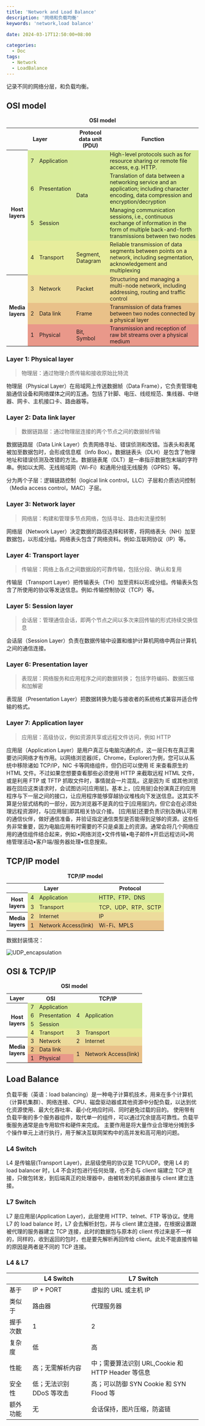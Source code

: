 ```yaml
---
title: 'Network and Load Balance'
description: '网络和负载均衡'
keywords: 'network,load balance'

date: 2024-03-17T12:50:00+08:00

categories:
  - Doc
tags:
  - Network
  - LoadBalance
---
```


记录不同的网络分层，和负载均衡。

<!--more-->

## OSI model

<table class="wikitable" style="margin: 1em auto 1em auto;font-size: 14px;">
  <caption><b>OSI model</b></caption>
  <tbody>
    <tr>
      <th colspan="3">Layer</th>
      <th>Protocol data unit (PDU)</th>
      <th>Function</sup></th>
    </tr>
    <tr>
      <th rowspan="4">Host
        <br>layers</th>
      <td style="background:#d8ec9b;">7</td>
      <td style="background:#d8ec9b;">Application</td>
      <td style="background:#d8ec9c;" rowspan="3">Data</td>
      <td style="background:#d8ec9c;">High-level protocols such as for resource sharing or remote file access, e.g. HTTP.</td></tr>
    <tr>
      <td style="background:#d8ec9b;">6</td>
      <td style="background:#d8ec9b;">Presentation</td>
      <td style="background:#d8ec9b;">Translation of data between a networking service and an application; including character encoding, data compression and encryption/decryption</td></tr>
    <tr>
      <td style="background:#d8ec9b;">5</td>
      <td style="background:#d8ec9b;">Session</td>
      <td style="background:#d8ec9b;">Managing communication sessions, i.e., continuous exchange of information in the form of multiple back-and-forth transmissions between two nodes</td></tr>
    <tr>
      <td style="background:#e7ed9c;">4</td>
      <td style="background:#e7ed9c;">Transport</td>
      <td style="background:#e7ed9c;">Segment, Datagram</td>
      <td style="background:#e7ed9c;">Reliable transmission of data segments between points on a network, including segmentation, acknowledgement and multiplexing</td></tr>
    <tr>
      <th rowspan="3">Media
        <br>layers</th>
      <td style="background:#eddc9c;">3</td>
      <td style="background:#eddc9c;">Network</td>
      <td style="background:#eddc9c;">Packet</td>
      <td style="background:#eddc9c;">Structuring and managing a multi-node network, including addressing, routing and traffic control</td></tr>
    <tr>
      <td style="background:#e9c189;">2</td>
      <td style="background:#e9c189;">Data link</td>
      <td style="background:#e9c189;">Frame</td>
      <td style="background:#e9c189;">Transmission of data frames between two nodes connected by a physical layer</td></tr>
    <tr>
      <td style="background:#e9988a;">1</td>
      <td style="background:#e9988a;">Physical</td>
      <td style="background:#e9988a;">Bit, Symbol</td>
      <td style="background:#e9988a;">Transmission and reception of raw bit streams over a physical medium</td></tr>
  </tbody>
</table>

### Layer 1: Physical layer

> 物理层：通过物理介质传输和接收原始比特流

物理层（Physical Layer）在局域网上传送数据帧（Data Frame），它负责管理电脑通信设备和网络媒体之间的互通。包括了针脚、电压、线缆规范、集线器、中继器、网卡、主机接口卡、路由器等。

### Layer 2: Data link layer

> 数据链路层：通过物理层连接的两个节点之间的数据帧传输

数据链路层（Data Link Layer）负责网络寻址、错误侦测和改错。当表头和表尾被加至数据包时，会形成信息框（Info Box）。数据链表头（DLH）是包含了物理地址和错误侦测及改错的方法。数据链表尾（DLT）是一串指示数据包末端的字符串。例如以太网、无线局域网（Wi-Fi）和通用分组无线服务（GPRS）等。

分为两个子层：逻辑链路控制（logical link control，LLC）子层和介质访问控制（Media access control，MAC）子层。

### Layer 3: Network layer

> 网络层：构建和管理多节点网络，包括寻址、路由和流量控制

网络层（Network Layer）决定数据的路径选择和转寄，将网络表头（NH）加至数据包，以形成分组。网络表头包含了网络资料。例如:互联网协议（IP）等。

### Layer 4: Transport layer

> 传输层：网络上各点之间数据段的可靠传输，包括分段、确认和复用

传输层（Transport Layer）把传输表头（TH）加至资料以形成分组。传输表头包含了所使用的协议等发送信息。例如:传输控制协议（TCP）等。

### Layer 5: Session layer

> 会话层：管理通信会话，即两个节点之间以多次来回传输的形式持续交换信息

会话层（Session Layer）负责在数据传输中设置和维护计算机网络中两台计算机之间的通信连接。

### Layer 6: Presentation layer

> 表现层：网络服务和应用程序之间的数据转换； 包括字符编码、数据压缩和加解密

表现层（Presentation Layer）把数据转换为能与接收者的系统格式兼容并适合传输的格式。

### Layer 7: Application layer

> 应用层：高级协议，例如资源共享或远程文件访问，例如 HTTP

应用层（Application Layer）是用户真正与电脑沟通的点，这一层只有在真正需要访问网络才有作用。以网络浏览器(IE，Chrome，Explorer)为例，您可以从系统中移除诸如 TCP/IP，NIC 卡等网络组件，但仍旧可以使用 IE 来查看原生的 HTML 文件。不过如果您想要查看那些必须使用 HTTP 来截取远程 HTML 文件，或是利用 FTP 或 TFTP 抓取文件时，事情就会一片混乱。这是因为 IE 或其他浏览器在回应这类请求时，会试图访问[应用层]。基本上，[应用层]会扮演真正的应用程序与下一层之间的接口，让应用程序能够穿越协议堆栈向下发送信息。这其实不算是分层式结构的一部分，因为浏览器不是真的位于[应用层]内，但它会在必须处理远程资源时，与[应用层]即其相关协议介接。 [应用层]还要负责识别及确认可用的通信伙伴，做好通信准备，并验证指定通信类型是否能得到足够的资源。这些任务非常重要，因为电脑应用有时需要的不只是桌面上的资源。通常会将几个网络应用的通信组件结合起来，例如:•网络浏览•文件传输•电子邮件•开启远程访问•网络管理活动•客户端/服务器处理•信息搜索。

## TCP/IP model

<table class="wikitable" style="margin: 1em auto 1em auto;font-size: 14px;">
  <caption><b>TCP/IP model</b></caption>
  <tbody>
    <tr>
      <th colspan="3">Layer</th>
      <th>Protocol</th>
    </tr>
    <tr>
      <th rowspan="2">Host
        <br>layers</th>
      <td style="background:#d8ec9b;">4</td>
      <td style="background:#d8ec9b;">Application</td>
      <td style="background:#d8ec9c;">HTTP、FTP、DNS</td></tr>
    <tr>
      <td style="background:#e7ed9c;">3</td>
      <td style="background:#e7ed9c;">Transport</td>
      <td style="background:#e7ed9c;">TCP、UDP、RTP、SCTP</td></tr>
    <tr>
      <th rowspan="3">Media
        <br>layers</th>
      <td style="background:#eddc9c;">2</td>
      <td style="background:#eddc9c;">Internet</td>
      <td style="background:#eddc9c;">IP</td>
    <tr>
      <td style="background:#e9c189;">1</td>
      <td style="background:#e9c189;">Network Access(link)</td>
      <td style="background:#e9c189;">Wi-Fi、MPLS</td></tr>
  </tbody>
</table>

数据封装情况：

![UDP_encapsulation](/imgs/posts/network-and-load-balance/UDP_encapsulation.svg.png)

## OSI & TCP/IP

<table class="wikitable" style="margin: 1em auto 1em auto;font-size: 14px;">
  <caption><b>OSI model</b></caption>
  <tbody>
    <tr>
      <th>Layer</th>
      <th colspan="2">OSI</th>
      <th colspan="2">TCP/IP</th>
    </tr>
    <tr>
      <th rowspan="4">Host
        <br>layers</th>
      <td style="background:#d8ec9b;">7</td>
      <td style="background:#d8ec9b;">Application</td>
      <td style="background:#d8ec9c;" rowspan="3">4</td>
      <td style="background:#d8ec9c;" rowspan="3">Application</td></tr>
    <tr>
      <td style="background:#d8ec9b;">6</td>
      <td style="background:#d8ec9b;">Presentation</td></tr>
    <tr>
      <td style="background:#d8ec9b;">5</td>
      <td style="background:#d8ec9b;">Session</td></tr>
    <tr>
      <td style="background:#e7ed9c;">4</td>
      <td style="background:#e7ed9c;">Transport</td>
      <td style="background:#e7ed9c;">3</td>
      <td style="background:#e7ed9c;">Transport</td></tr>
    <tr>
      <th rowspan="3">Media
        <br>layers</th>
      <td style="background:#eddc9c;">3</td>
      <td style="background:#eddc9c;">Network</td>
      <td style="background:#eddc9c;">2</td>
      <td style="background:#eddc9c;">Internet</td></tr>
    <tr>
      <td style="background:#e9c189;">2</td>
      <td style="background:#e9c189;">Data link</td>
      <td style="background:#e9c189;" rowspan="3">1</td>
      <td style="background:#e9c189;" rowspan="3">Network Access(link)</td></tr>
    <tr>
      <td style="background:#e9988a;">1</td>
      <td style="background:#e9988a;">Physical</td>
  </tbody>
</table>

## Load Balance

负载平衡（英语：load balancing）是一种电子计算机技术，用来在多个计算机（计算机集群）、网络连接、CPU、磁盘驱动器或其他资源中分配负载，以达到优化资源使用、最大化吞吐率、最小化响应时间、同时避免过载的目的。 使用带有负载平衡的多个服务器组件，取代单一的组件，可以通过冗余提高可靠性。负载平衡服务通常是由专用软件和硬件来完成。 主要作用是将大量作业合理地分摊到多个操作单元上进行执行，用于解决互联网架构中的高并发和高可用的问题。

### L4 Switch

L4 是传输层(Transport Layer)，此层级使用的协议是 TCP/UDP。使用 L4 的 load balancer 时，L4 不会对包进行任何处理，也不会与 client 端建立 TCP 连接，只做包转发，到后端真正的处理器中，由被转发的机器直接与 client 建立连接。

### L7 Switch

L7 是应用层(Application Layer)，此层使用 HTTP、telnet、FTP 等协议。使用 L7 的 load balance 时，L7 会去解析封包，并与 client 建立连接，在根据设置跟被代理的服务器建立 TCP 连接，此时的数据包与原本的 client 传过来是不一样的，同样的，收到返回的包时，也是要先解析再回传给 client。此处不能直接传输的原因是两者是不同的 TCP 连接。

### L4 & L7

|          | L4 Switch                | L7 Switch                                         |
| -------- | ------------------------ | ------------------------------------------------- |
| 基于     | IP + PORT                | 虚拟的 URL 或主机 IP                              |
| 类似于   | 路由器                   | 代理服务器                                        |
| 握手次数 | 1                        | 2                                                 |
| 复杂度   | 低                       | 高                                                |
| 性能     | 高；无需解析内容         | 中；需要算法识别 URL,Cookie 和 HTTP Header 等信息 |
| 安全性   | 低；无法识别 DDoS 等攻击 | 高；可以防御 SYN Cookie 和 SYN Flood 等           |
| 额外功能 | 无                       | 会话保持，图片压缩，防盗链                        |
